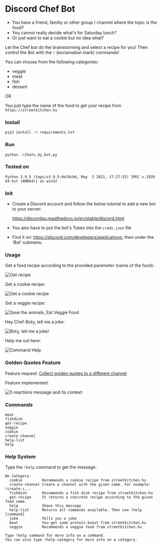 # Discord Chef Bot #

 - You have a friend, familiy or other group / channel where the topic is the food?
 - You cannot really decide what's for Saturday lunch?
 - Or just want to eat a cookie but no idea what?

 Let the Chef bot do the brainstorming and select a recipe for you! Then control the Bot with the `!` (exclamation mark) commands!

You can choose from the following categories:
 - veggie
 - meat
 - fish
 - dessert

 OR

 You just type the name of the food to get your recipe from `https://streetkitchen.hu`
 
 ### Install ###

```pip3 install -r requirements.txt```

### Run ###

```python .\thats_my_bot.py```

### Tested on ###

```Python 3.9.5 (tags/v3.9.5:0a7dcbd, May  3 2021, 17:27:52) [MSC v.1928 64 bit (AMD64)] on win32```

### Init ###

 - Create a Discord account and follow the below tutorial to add a new bot to your server: 
 
    https://discordpy.readthedocs.io/en/stable/discord.html

 - You also have to put the bot's Token into the `creds.json` file
 - Find it on: https://discord.com/developers/applications, then under the 'Bot' submenu.

### Usage ###

Get a food recipe according to the provided parameter (name of the food):

![Get recipe](https://raw.githubusercontent.com/needsomesl33p/discord-chef-bot/master/images/get-recipe.png)

Get a cookie recipe:

![Get a cookie recipe](https://raw.githubusercontent.com/needsomesl33p/discord-chef-bot/master/images/cookie.png)

Get a veggie recipe:

![Save the animals, Eat Veggie Food](https://raw.githubusercontent.com/needsomesl33p/discord-chef-bot/master/images/veggie.png)

Hey Chef-Boty, tell me a joke:

![Boty, tell me a joke!](https://raw.githubusercontent.com/needsomesl33p/discord-chef-bot/master/images/joke.png)

Help me out here:

![Command Help](https://raw.githubusercontent.com/needsomesl33p/discord-chef-bot/master/images/help.png)

### Golden Quotes Feature ###

Feature request: [Collect golden quotes to a different channel]('https://github.com/needsomesl33p/discord-chef-bot/issues/2')

Feature implemented:

![5 reactions message and its context](https://raw.githubusercontent.com/needsomesl33p/discord-chef-bot/master/images/golden-quotes.png)

### Commands ###

```
meat
fishdish
get-recipe
veggie
cookie
create-channel
help-list
help
```

### Help System ###

Type the `!help` command to get the message:

```
​No Category:
  cookie         Recommends a cookie recipe from streetkitchen.hu
  create-channel Create a channel with the given name. For example: !create-c...
  fishdish       Recommends a fish dish recipe from streetkitchen.hu
  get-recipe     It returns a concrete recipe according to the given food name.
  help           Shows this message
  help-list      Returns all commands available. Then use !help [command]
  joke           Tells you a joke
  meat           You get some protein boost from streetkitchen.hu
  veggie         Recommends a veggie food from streetkitchen.hu

Type !help command for more info on a command.
You can also type !help category for more info on a category.
```
